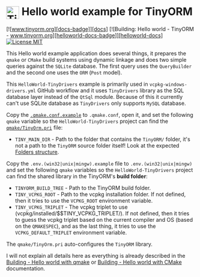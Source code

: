 <h1><img src="https://github.com/silverqx/TinyORM/blob/main/resources/icons/logo-optim.svg" width="34" height="34" alt="TinyORM Logo" align="center">&nbsp;Hello world example for TinyORM</h1>

[![www.tinyorm.org][docs-badge]][docs]
[![Building: Hello world - TinyORM - www.tinyorm.org][helloworld-docs-badge]][helloworld-docs]
[![License MIT][license-badge]][license]

This Hello world example application does several things, it prepares the `qmake` or `CMake` build systems using dynamic linkage and does two simple queries against the `SQLite` database. The first query uses the `QueryBuilder` and the second one uses the `ORM` (`Post` model).

This `HelloWorld-TinyDrivers` example is primarily used in `vcpkg-windows-drivers.yml` GitHub workflow and it uses `TinyDrivers` library as the SQL database layer instead of the `QtSql` module. Because of this it currently can't use SQLite database as `TinyDrivers` only supports `MySQL` database.

Copy the [`.qmake.conf.example`](https://github.com/silverqx/TinyORM-HelloWorld-TinyDrivers/blob/main/.qmake.conf.example) to `.qmake.conf`, open it, and set the following `qmake` variable so the `HelloWorld-TinyDrivers` project can find the [`qmake/TinyOrm.pri`](https://github.com/silverqx/TinyORM/blob/main/qmake/TinyOrm.pri) file:

 - `TINY_MAIN_DIR` - Path to the folder that contains the `TinyORM/` folder, it's not a path to the `TinyORM` source folder itself! Look at the expected [Folders structure](https://www.tinyorm.org/building/tinyorm#folders-structure).

Copy the `.env.(win32|unix|mingw).example` file to `.env.(win32|unix|mingw)` and set the following `qmake` variables so the `HelloWorld-TinyDrivers` project can find the shared library in the TinyORM's __build folder__:

 - `TINYORM_BUILD_TREE` - Path to the TinyORM build folder.
 - `TINY_VCPKG_ROOT`    - Path to the vcpkg installation folder. If not defined, then it tries to use the `VCPKG_ROOT` environment variable.
 - `TINY_VCPKG_TRIPLET` - The vcpkg triplet to use (vcpkg/installed/$$TINY_VCPKG_TRIPLET/). If not defined, then it tries to guess the vcpkg triplet based on the current compiler and OS (based on the `QMAKESPEC`), and as the last thing, it tries to use the `VCPKG_DEFAULT_TRIPLET` environment variable.

The `qmake/TinyOrm.pri` auto-configures the `TinyORM` library.

I will not explain all details here as everything is already described in the [Building - Hello world with qmake](https://www.tinyorm.org/building/hello-world#hello-world-with-qmake) or [Building - Hello world with CMake](https://www.tinyorm.org/building/hello-world#hello-world-with-cmake) documentation.

[docs-badge]: https://img.shields.io/badge/Docs-www.tinyorm.org-blue
[docs]: https://www.tinyorm.org
[helloworld-docs-badge]: https://img.shields.io/badge/Docs-HelloWorld-blue
[helloworld-docs]: https://www.tinyorm.org/building/hello-world
[license-badge]: https://img.shields.io/github/license/silverqx/TinyORM
[license]: https://github.com/silverqx/TinyORM/blob/main/LICENSE
